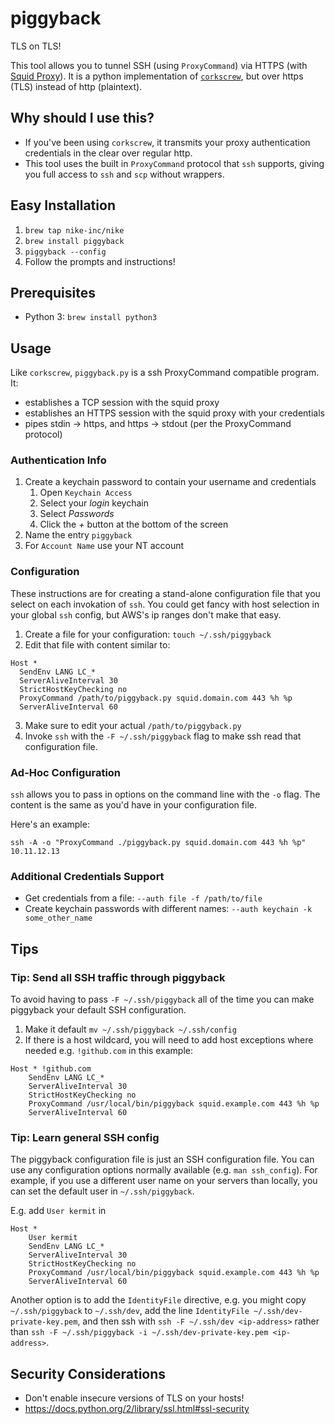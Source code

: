 # piggyback

TLS on TLS!

This tool allows you to tunnel SSH (using `ProxyCommand`) via HTTPS (with [Squid Proxy](http://www.squid-cache.org)). It is a python implementation of [`corkscrew`](https://github.com/bryanpkc/corkscrew), but over https (TLS) instead of http (plaintext). 

## Why should I use this?

- If you've been using `corkscrew`, it transmits your proxy authentication credentials in the clear over regular http.
- This tool uses the built in `ProxyCommand` protocol that `ssh` supports, giving you full access to `ssh` and `scp` without wrappers.

## Easy Installation

1. `brew tap nike-inc/nike`
1. `brew install piggyback`
1. `piggyback --config`
1. Follow the prompts and instructions!

## Prerequisites

- Python 3: `brew install python3`

## Usage

Like `corkscrew`, `piggyback.py` is a ssh ProxyCommand compatible program. It:

- establishes a TCP session with the squid proxy
- establishes an HTTPS session with the squid proxy with your credentials
- pipes stdin → https, and https → stdout (per the ProxyCommand protocol)

### Authentication Info

1. Create a keychain password to contain your username and credentials
    1. Open `Keychain Access`
    1. Select your *login* keychain
    1. Select *Passwords*
    1. Click the *+* button at the bottom of the screen 
2. Name the entry `piggyback`
3. For `Account Name` use your NT account

### Configuration

These instructions are for creating a stand-alone configuration file that you select on each invokation of `ssh`. You could
get fancy with host selection in your global `ssh` config, but AWS's ip ranges don't make that easy.

1. Create a file for your configuration: `touch ~/.ssh/piggyback`
2. Edit that file with content similar to:
```
Host *
  SendEnv LANG LC_*
  ServerAliveInterval 30
  StrictHostKeyChecking no
  ProxyCommand /path/to/piggyback.py squid.domain.com 443 %h %p
  ServerAliveInterval 60
```
3. Make sure to edit your actual `/path/to/piggyback.py`
4. Invoke `ssh` with the `-F ~/.ssh/piggyback` flag to make ssh read that configuration file.

### Ad-Hoc Configuration

`ssh` allows you to pass in options on the command line with the `-o` flag. The content is the same as you'd have in your configuration file.

Here's an example:

```
ssh -A -o "ProxyCommand ./piggyback.py squid.domain.com 443 %h %p" 10.11.12.13
```

### Additional Credentials Support

* Get credentials from a file: `--auth file -f /path/to/file`
* Create keychain passwords with different names: `--auth keychain -k some_other_name`

## Tips

### Tip: Send all SSH traffic through piggyback

To avoid having to pass `-F ~/.ssh/piggyback` all of the time you can make
piggyback your default SSH configuration.

1. Make it default `mv ~/.ssh/piggyback ~/.ssh/config`
2. If there is a host wildcard, you will need to add host exceptions where
needed e.g. `!github.com` in this example:
```
Host * !github.com
    SendEnv LANG LC_*
    ServerAliveInterval 30
    StrictHostKeyChecking no
    ProxyCommand /usr/local/bin/piggyback squid.example.com 443 %h %p
    ServerAliveInterval 60
```

### Tip: Learn general SSH config

The piggyback configuration file is just an SSH configuration file.  You can
use any configuration options normally available (e.g. `man ssh_config`).
For example, if you use a different user name on your servers than locally,
you can set the default user in `~/.ssh/piggyback`.

E.g. add `User kermit` in

```
Host *
    User kermit
    SendEnv LANG LC_*
    ServerAliveInterval 30
    StrictHostKeyChecking no
    ProxyCommand /usr/local/bin/piggyback squid.example.com 443 %h %p
    ServerAliveInterval 60
```

Another option is to add the `IdentityFile` directive, e.g. you might copy
`~/.ssh/piggyback` to `~/.ssh/dev`, add the line
`IdentityFile ~/.ssh/dev-private-key.pem`, and then ssh with
`ssh -F ~/.ssh/dev <ip-address>` rather than
`ssh -F ~/.ssh/piggyback -i ~/.ssh/dev-private-key.pem <ip-address>`.

## Security Considerations

* Don't enable insecure versions of TLS on your hosts!
* https://docs.python.org/2/library/ssl.html#ssl-security
